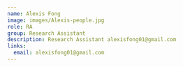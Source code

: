 ```yaml
---
name: Alexis Fong
image: images/Alexis-people.jpg
role: RA
group: Research Assistant 
description: Research Assistant alexisfong01@gmail.com
links:
  email: alexisfong01@gmail.com
---
```



